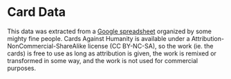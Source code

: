 # Card Data

This data was extracted from a [Google spreadsheet](https://docs.google.com/spreadsheets/d/1lsy7lIwBe-DWOi2PALZPf5DgXHx9MEvKfRw1GaWQkzg/edit#gid=13) organized by some mighty fine people. Cards Against Humanity is available under a Attribution-NonCommercial-ShareAlike license (CC BY-NC-SA), so the work (ie. the cards) is free to use as long as attribution is given, the work is remixed or transformed in some way, and the work is not used for commercial purposes.